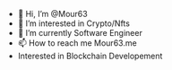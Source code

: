 - 👋 Hi, I’m @Mour63
- 👀 I’m interested in Crypto/Nfts
- 🌱 I’m currently Software Engineer
- 📫 How to reach me Mour63.me
- Interested in Blockchain Developement  

